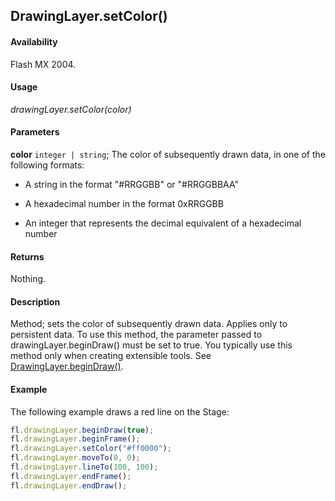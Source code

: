 ## DrawingLayer.setColor()

#### Availability

Flash MX 2004.

#### Usage

*drawingLayer.setColor(color)*

#### Parameters

**color** `integer | string`; The color of subsequently drawn data, in one of the following formats:

- A string in the format "\#RRGGBB" or "\#RRGGBBAA"

- A hexadecimal number in the format 0xRRGGBB

- An integer that represents the decimal equivalent of a hexadecimal number

#### Returns

Nothing.

#### Description

Method; sets the color of subsequently drawn data. Applies only to persistent data. To use this method, the parameter passed to drawingLayer.beginDraw() must be set to true. You typically use this method only when creating extensible tools. See [DrawingLayer.beginDraw()](../DrawingLayer_object/DrawingLayer.md).

#### Example

The following example draws a red line on the Stage:

```javascript
fl.drawingLayer.beginDraw(true);
fl.drawingLayer.beginFrame();
fl.drawingLayer.setColor("#ff0000");
fl.drawingLayer.moveTo(0, 0);
fl.drawingLayer.lineTo(100, 100);
fl.drawingLayer.endFrame();
fl.drawingLayer.endDraw();
```
